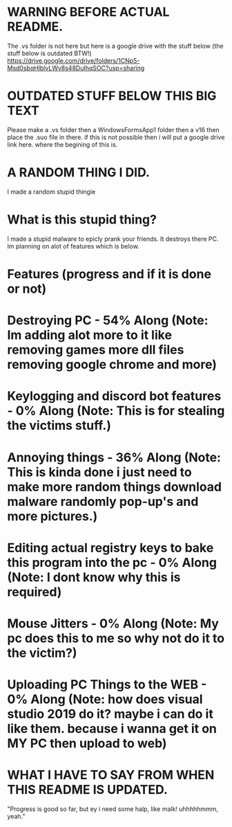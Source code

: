 # WARNING BEFORE ACTUAL README.
The .vs folder is not here but here is a google drive with the stuff below (the stuff below is outdated BTW!)
https://drive.google.com/drive/folders/1CNp5-Msd0sbqHlblvLWv8s48DuIhqSOC?usp=sharing
# OUTDATED STUFF BELOW THIS BIG TEXT
Please make a .vs folder then a WindowsFormsApp1 folder then a v16 then place the .suo file in there.
if this is not possible then i will put a google drive link here. where the begining of this is.
# A RANDOM THING I DID.
I made a random stupid thingie
# What is this stupid thing?
I made a stupid malware to epicly prank your friends.
It destroys there PC.
Im planning on alot of features which is below.
# Features (progress and if it is done or not)
# Destroying PC - 54% Along (Note: Im adding alot more to it like removing games more dll files removing google chrome and more)
# Keylogging and discord bot features - 0% Along (Note: This is for stealing the victims stuff.)
# Annoying things - 36% Along (Note: This is kinda done i just need to make more random things download malware randomly pop-up's and more pictures.)
# Editing actual registry keys to bake this program into the pc - 0% Along (Note: I dont know why this is required)
# Mouse Jitters - 0% Along (Note: My pc does this to me so why not do it to the victim?)
# Uploading PC Things to the WEB - 0% Along (Note: how does visual studio 2019 do it? maybe i can do it like them. because i wanna get it on MY PC then upload to web)
# WHAT I HAVE TO SAY FROM WHEN THIS README IS UPDATED.
"Progress is good so far, but ey i need some halp, like malk! uhhhhhmmm, yeah."
